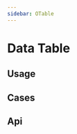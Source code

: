 ```yaml
---
sidebar: OTable
---
```


# Data Table

## Usage

<!-- @usage tableUsage -->

## Cases

<!-- @case TableBasic -->
<!-- @case TableDiy -->
<!-- @case TableDiyHead -->
<!-- @case TablePagination -->
<!-- @case TableSpan -->

## Api

<!-- @api OTable -->